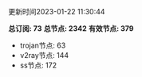更新时间2023-01-22 11:30:44

**总订阅: 73**
**总节点: 2342**
**有效节点: 379**
- trojan节点: 63
- v2ray节点: 144
- ss节点: 172
